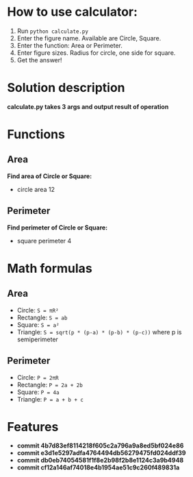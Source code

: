 
# How to use calculator:
1. Run `python calculate.py`
2. Enter the figure name. Available are Circle, Square.
3. Enter the function: Area or Perimeter.
4. Enter figure sizes. Radius for circle, one side for square.
5. Get the answer!

# Solution description
**calculate.py takes 3 args and output result of operation**

# Functions
## Area
**Find area of Circle or Square:**
- circle area 12 

## Perimeter
**Find perimeter of Circle or Square:**
- square perimeter 4

# Math formulas
## Area
- Circle: `S = πR²`
- Rectangle: `S = ab`
- Square: `S = a²`
- Triangle: `S = sqrt(p * (p-a) * (p-b) * (p-c))` where p is semiperimeter

## Perimeter
- Circle: `P = 2πR`
- Rectangle: `P = 2a + 2b`
- Square: `P = 4a`
- Triangle: `P = a + b + c`

# Features
- **commit 4b7d83ef8114218f605c2a796a9a8ed5bf024e86**
- **commit e3d1e5297adfa4764494db56279475fd024ddf39**
- **commit db0eb74054581f1f8e2b98f2b8e1124c3a9b4948**
- **commit cf12a146af74018e4b1954ae51c9c260f489831a**